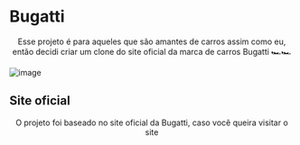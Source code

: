 # Bugatti
<div align='center'>
<p>Esse projeto é para aqueles que são amantes de carros assim como eu, então decidi criar um clone do site oficial da marca de carros Bugatti 🏎🏎</p>
</div>

![image](https://user-images.githubusercontent.com/92988574/170282338-376f90b4-fb91-4bb2-b26b-3fd0da129952.png)

## Site oficial
<div align='center'>
<p>O projeto foi baseado no site oficial da Bugatti, caso você queira visitar o site</p>

</div>

